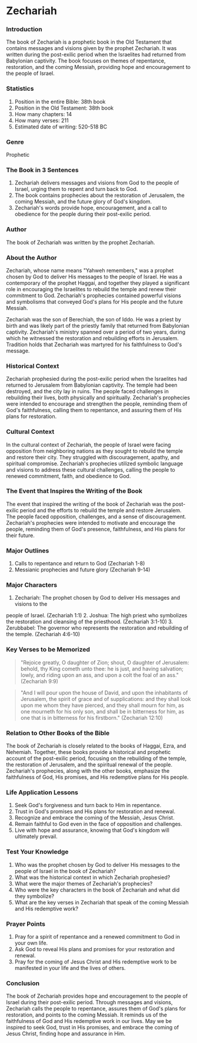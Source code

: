 # Zechariah

### Introduction

The book of Zechariah is a prophetic book in the Old Testament that contains messages and visions given by the prophet Zechariah. It was written during the post-exilic period when the Israelites had returned from Babylonian captivity. The book focuses on themes of repentance, restoration, and the coming Messiah, providing hope and encouragement to the people of Israel.

### Statistics

1. Position in the entire Bible: 38th book
2. Position in the Old Testament: 38th book
3. How many chapters: 14
4. How many verses: 211
5. Estimated date of writing: 520-518 BC

### Genre

Prophetic

### The Book in 3 Sentences

1. Zechariah delivers messages and visions from God to the people of Israel, urging them to repent and turn back to God.
2. The book contains prophecies about the restoration of Jerusalem, the coming Messiah, and the future glory of God's kingdom.
3. Zechariah's words provide hope, encouragement, and a call to obedience for the people during their post-exilic period.

### Author

The book of Zechariah was written by the prophet Zechariah.

### About the Author

Zechariah, whose name means "Yahweh remembers," was a prophet chosen by God to deliver His messages to the people of Israel. He was a contemporary of the prophet Haggai, and together they played a significant role in encouraging the Israelites to rebuild the temple and renew their commitment to God. Zechariah's prophecies contained powerful visions and symbolisms that conveyed God's plans for His people and the future Messiah.

Zechariah was the son of Berechiah, the son of Iddo. He was a priest by birth and was likely part of the priestly family that returned from Babylonian captivity. Zechariah's ministry spanned over a period of two years, during which he witnessed the restoration and rebuilding efforts in Jerusalem. Tradition holds that Zechariah was martyred for his faithfulness to God's message.

### Historical Context

Zechariah prophesied during the post-exilic period when the Israelites had returned to Jerusalem from Babylonian captivity. The temple had been destroyed, and the city lay in ruins. The people faced challenges in rebuilding their lives, both physically and spiritually. Zechariah's prophecies were intended to encourage and strengthen the people, reminding them of God's faithfulness, calling them to repentance, and assuring them of His plans for restoration.

### Cultural Context

In the cultural context of Zechariah, the people of Israel were facing opposition from neighboring nations as they sought to rebuild the temple and restore their city. They struggled with discouragement, apathy, and spiritual compromise. Zechariah's prophecies utilized symbolic language and visions to address these cultural challenges, calling the people to renewed commitment, faith, and obedience to God.

### The Event that Inspires the Writing of the Book

The event that inspired the writing of the book of Zechariah was the post-exilic period and the efforts to rebuild the temple and restore Jerusalem. The people faced opposition, challenges, and a sense of discouragement. Zechariah's prophecies were intended to motivate and encourage the people, reminding them of God's presence, faithfulness, and His plans for their future.

### Major Outlines

1. Calls to repentance and return to God (Zechariah 1-8)
2. Messianic prophecies and future glory (Zechariah 9-14)

### Major Characters

1. Zechariah: The prophet chosen by God to deliver His messages and visions to the

people of Israel. (Zechariah 1:1) 2. Joshua: The high priest who symbolizes the restoration and cleansing of the priesthood. (Zechariah 3:1-10) 3. Zerubbabel: The governor who represents the restoration and rebuilding of the temple. (Zechariah 4:6-10)

### Key Verses to be Memorized

> "Rejoice greatly, O daughter of Zion; shout, O daughter of Jerusalem: behold, thy King cometh unto thee: he is just, and having salvation; lowly, and riding upon an ass, and upon a colt the foal of an ass." (Zechariah 9:9)

> "And I will pour upon the house of David, and upon the inhabitants of Jerusalem, the spirit of grace and of supplications: and they shall look upon me whom they have pierced, and they shall mourn for him, as one mourneth for his only son, and shall be in bitterness for him, as one that is in bitterness for his firstborn." (Zechariah 12:10)

### Relation to Other Books of the Bible

The book of Zechariah is closely related to the books of Haggai, Ezra, and Nehemiah. Together, these books provide a historical and prophetic account of the post-exilic period, focusing on the rebuilding of the temple, the restoration of Jerusalem, and the spiritual renewal of the people. Zechariah's prophecies, along with the other books, emphasize the faithfulness of God, His promises, and His redemptive plans for His people.

### Life Application Lessons

1. Seek God's forgiveness and turn back to Him in repentance.
2. Trust in God's promises and His plans for restoration and renewal.
3. Recognize and embrace the coming of the Messiah, Jesus Christ.
4. Remain faithful to God even in the face of opposition and challenges.
5. Live with hope and assurance, knowing that God's kingdom will ultimately prevail.

### Test Your Knowledge

1. Who was the prophet chosen by God to deliver His messages to the people of Israel in the book of Zechariah?
2. What was the historical context in which Zechariah prophesied?
3. What were the major themes of Zechariah's prophecies?
4. Who were the key characters in the book of Zechariah and what did they symbolize?
5. What are the key verses in Zechariah that speak of the coming Messiah and His redemptive work?

### Prayer Points

1. Pray for a spirit of repentance and a renewed commitment to God in your own life.
2. Ask God to reveal His plans and promises for your restoration and renewal.
3. Pray for the coming of Jesus Christ and His redemptive work to be manifested in your life and the lives of others.

### Conclusion

The book of Zechariah provides hope and encouragement to the people of Israel during their post-exilic period. Through messages and visions, Zechariah calls the people to repentance, assures them of God's plans for restoration, and points to the coming Messiah. It reminds us of the faithfulness of God and His redemptive work in our lives. May we be inspired to seek God, trust in His promises, and embrace the coming of Jesus Christ, finding hope and assurance in Him.
